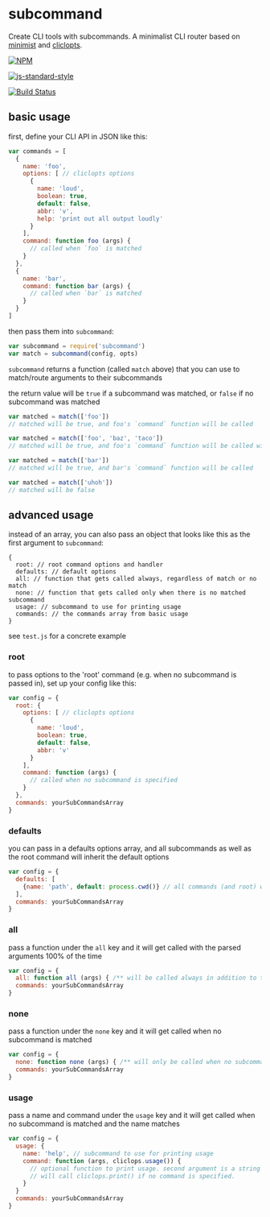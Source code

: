 # subcommand

Create CLI tools with subcommands. A minimalist CLI router based on [minimist](https://www.npmjs.com/package/minimist) and [cliclopts](https://www.npmjs.com/package/cliclopts).

[![NPM](https://nodei.co/npm/subcommand.png)](https://nodei.co/npm/subcommand/)

[![js-standard-style](https://raw.githubusercontent.com/feross/standard/master/badge.png)](https://github.com/feross/standard)

[![Build Status](https://travis-ci.org/maxogden/subcommand.svg?branch=master)](https://travis-ci.org/maxogden/subcommand)

## basic usage

first, define your CLI API in JSON like this:

```js
var commands = [
  {
    name: 'foo',
    options: [ // cliclopts options
      {
        name: 'loud',
        boolean: true,
        default: false,
        abbr: 'v',
        help: 'print out all output loudly'
      }
    ],
    command: function foo (args) {
      // called when `foo` is matched
    }
  },
  {
    name: 'bar',
    command: function bar (args) {
      // called when `bar` is matched
    }
  }
]
```

then pass them into `subcommand`:

```js
var subcommand = require('subcommand')
var match = subcommand(config, opts)
```

`subcommand` returns a function (called `match` above) that you can use to match/route arguments to their subcommands

the return value will be `true` if a subcommand was matched, or `false` if no subcommand was matched

```js
var matched = match(['foo'])
// matched will be true, and foo's `command` function will be called

var matched = match(['foo', 'baz', 'taco'])
// matched will be true, and foo's `command` function will be called with `['baz', 'taco']`

var matched = match(['bar'])
// matched will be true, and bar's `command` function will be called

var matched = match(['uhoh'])
// matched will be false
```

## advanced usage

instead of an array, you can also pass an object that looks like this as the first argument to `subcommand`:

```
{
  root: // root command options and handler
  defaults: // default options
  all: // function that gets called always, regardless of match or no match
  none: // function that gets called only when there is no matched subcommand
  usage: // subcommand to use for printing usage
  commands: // the commands array from basic usage
}
```

see `test.js` for a concrete example

### root

to pass options to the 'root' command (e.g. when no subcommand is passed in), set up your config like this:

```js
var config = {
  root: {
    options: [ // cliclopts options
      {
        name: 'loud',
        boolean: true,
        default: false,
        abbr: 'v'
      }
    ],
    command: function (args) {
      // called when no subcommand is specified
    }
  },
  commands: yourSubCommandsArray
}
```

### defaults

you can pass in a defaults options array, and all subcommands as well as the root command will inherit the default options

```js
var config = {
  defaults: [
    {name: 'path', default: process.cwd()} // all commands (and root) will now always have a 'path' default option
  ],
  commands: yourSubCommandsArray
}
```

### all

pass a function under the `all` key and it will get called with the parsed arguments 100% of the time

```js
var config = {
  all: function all (args) { /** will be called always in addition to the command/root `command` handlers **/ },
  commands: yourSubCommandsArray
}
```

### none

pass a function under the `none` key and it will get called when no subcommand is matched

```js
var config = {
  none: function none (args) { /** will only be called when no subcommand is matched **/ },
  commands: yourSubCommandsArray
}
```

### usage

pass a name and command under the `usage` key and it will get called when no subcommand is matched and the name matches

```js
var config = {
  usage: {
    name: 'help', // subcommand to use for printing usage
    command: function (args, cliclops.usage()) {
      // optional function to print usage. second argument is a string from cliclops.usage()
      // will call cliclops.print() if no command is specified.
    }
  }
  commands: yourSubCommandsArray
}
```
